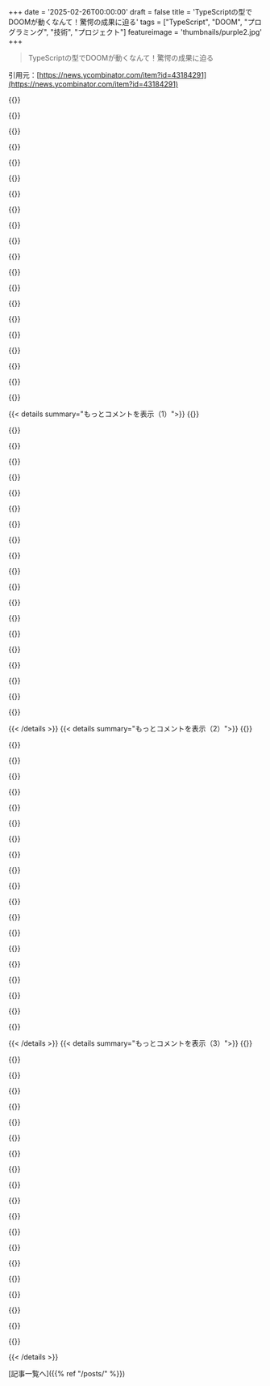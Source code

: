 +++
date = '2025-02-26T00:00:00'
draft = false
title = 'TypeScriptの型でDOOMが動くなんて！驚愕の成果に迫る'
tags = ["TypeScript", "DOOM", "プログラミング", "技術", "プロジェクト"]
featureimage = 'thumbnails/purple2.jpg'
+++

> TypeScriptの型でDOOMが動くなんて！驚愕の成果に迫る

引用元：[https://news.ycombinator.com/item?id=43184291](https://news.ycombinator.com/item?id=43184291)

{{<matomeQuote body="＞”It was a brutal year long journey of 18 hour days”<br>これはあまりにも献身的な努力だね。最初は無意味に思えるかもしれないけど、DOOMの証明は数学的な証明に劣らず賞賛に値すると思うよ。<br>素晴らしい成果だね！" userName="notfed" createdAt="2025-02-26T22:06:00" color="#ff5c5c">}}

{{<matomeQuote body="アメリカ英語ではこういう表現を文字通りに受け取るものじゃないと思うんだ。X時間働いたとか言って、誇張してるなって気づいたよ。<br>アメリカ人の会話って面白いよね。" userName="LAC-Tech" createdAt="2025-02-27T00:19:00" color="">}}

{{<matomeQuote body="確かに、数年前にサイドプロジェクトに夢中になってた時、毎日12時間以上はそれに没頭してたけど、意外と疲れなかったんだ。" userName="gr4vityWall" createdAt="2025-02-27T12:42:06" color="#785bff">}}

{{<matomeQuote body="これは面白い体験だったよ。80年代のソフトウェアを分析してた時、まさにフロー状態だった。その時の集中力はすごかったな。" userName="KPGv2" createdAt="2025-02-27T16:07:39" color="#ff5c5c">}}

{{<matomeQuote body="＞”not sleeping […] for weeks”<br>アメリカ人って、こういう壮大なストーリーを作りたがるから面白いよね。" userName="danielscrubs" createdAt="2025-03-03T05:44:43" color="">}}

{{<matomeQuote body="もし全ての人がリソースの心配なく過ごせたら、もっといい世界になると思うんだ。" userName="ok_dad" createdAt="2025-02-27T20:42:36" color="">}}

{{<matomeQuote body="実際には、ほとんどの人がこのようにやりたいと思ってるわけじゃないだろうね。日常生活を楽しむためには、やっぱりいろいろ必要だよね。" userName="gottorf" createdAt="2025-02-28T02:33:13" color="">}}

{{<matomeQuote body="クリエイティブになれるのは、まず快適さが必要だと思うよ。経済的な不安があったら、なかなか新しいことに挑戦するのは難しいよ。" userName="ok_dad" createdAt="2025-02-28T03:27:10" color="#38d3d3">}}

{{<matomeQuote body="私が次の動画でどう話せば良いか教えてほしいな。サバイバルモードでは、こんなことをするのは到底無理だと思う人が多いから。" userName="dimitropoulos" createdAt="2025-02-28T05:04:07" color="">}}

{{<matomeQuote body="今はあまり良くない状況だけど、好きなことに集中することで少しずつ良くなればいいなと思ってる。心から語れば、きっといい動画になると思うよ。" userName="ok_dad" createdAt="2025-02-28T18:52:26" color="#785bff">}}

{{<matomeQuote body="ありがと！実は「なぜ」の動画では、私の木工ビジネスのことも長く話すから、その部分も楽しめるかも！頑張ってね！" userName="dimitropoulos" createdAt="2025-02-28T19:05:27" color="">}}

{{<matomeQuote body="正直、これは一般的に真実とは思えない。独身で子供がいないなら、私の所では現金の助成はほとんどない。公営住宅や食料支援（SNAP）を受けられるかもしれないけど、実質的な収入はゼロになる。貯金でしばらくは生きられるかもしれないが、それは「生活保護」ではないね。" userName="bglazer" createdAt="2025-02-28T04:46:24" color="">}}

{{<matomeQuote body="二人共正しいと思う1. 私も集中している時は、プロジェクトに全ての時間を使えていた。でも、最近はその集中状態が長く続かなくなった。2. 「18時間以上の連続勤務」は誇張で、アメリカ人は労働時間や睡眠不足を語るのが好きだけど、実際は6時間以下でやってる人は少数だよ。" userName="hn_throwaway_99" createdAt="2025-02-27T16:41:48" color="#ff5733">}}

{{<matomeQuote body="その通り。誇張やドラマチックな表現が1854年にネブラスカの田舎町で生まれ、アメリカの言葉になった。それからずっと続いているよ。他の国でも最近は見られるようになってきた。" userName="nkrisc" createdAt="2025-02-27T21:20:43" color="">}}

{{<matomeQuote body="私はアメリカの表現だけとは言ってない。ただ、すごく一般的で、多くのアメリカ人の発言はそのために理解しづらかった。文化によって表現が異なるから、理解し合いたければ知っておくことが大事。" userName="LAC-Tech" createdAt="2025-02-27T22:57:25" color="">}}

{{<matomeQuote body="「DOOM」の動画は序盤からかなりの誇張があるよ。これを読む前に動画を見るつもりの人は気を付けて！" userName="creativenolo" createdAt="2025-02-27T00:23:49" color="">}}

{{<matomeQuote body="誇張が過ぎて、最初はこの動画がDOOMの証明のスプーフだと思ったぐらい。約1分経って本物だと気付いたよ。動画自体のクオリティも高いし、クレジットを忘れてたのが残念だね。" userName="jh00ker" createdAt="2025-02-27T00:28:02" color="#ff5733">}}

{{<matomeQuote body="アメリカ人と一緒に働いているけど、そんなことは体験したことがない。もしかしてあなたは…誇張してない？" userName="nmeofthestate" createdAt="2025-02-27T10:17:40" color="">}}

{{<matomeQuote body="YouTubeの人たちは「このボスを倒すのに670時間かかって555回死んだ」と言うもんね。" userName="lofaszvanitt" createdAt="2025-03-01T20:33:52" color="">}}

{{<matomeQuote body="経験から言うと、彼らを指摘するのは注意が必要。放っておくのが一番だよ。" userName="rob_c" createdAt="2025-02-27T10:01:23" color="">}}

{{< details summary="もっとコメントを表示（1）">}}
{{<matomeQuote body="誇張と詩的表現を混同してるんじゃない？アメリカ人じゃないけど、”偉大な社会”の努力を軽視するつもりはないよ。" userName="posterman" createdAt="2025-02-27T12:57:44" color="">}}

{{<matomeQuote body="俺も”6日間寝てない”って言うのはほとんど嘘だって思ってる。軍隊で3日間寝ずに掘削訓練したけど、ほんとにやばかった。立ったまま寝ちゃったもん。" userName="jack_riminton" createdAt="2025-02-27T13:58:20" color="#38d3d3">}}

{{<matomeQuote body="＞”1年の旅で18時間働いた”<br>俺には無理だ、才能があっても金を稼がなきゃならないし。" userName="draculero" createdAt="2025-02-26T23:21:03" color="">}}

{{<matomeQuote body="18時間働くなら、生活費も少なくて済むだろうね！トイレで寝てコーヒーの残りを食べればなんとかなるんじゃない？" userName="tossandthrow" createdAt="2025-02-27T07:59:58" color="">}}

{{<matomeQuote body="生きてないと安上がりだよね。成果は素晴らしい、でもほとんど役に立たないけどね。" userName="dev0p" createdAt="2025-02-27T10:27:20" color="">}}

{{<matomeQuote body="ミシガンの安い生活費は物語に関係してるね、笑。" userName="dimitropoulos" createdAt="2025-02-27T17:28:33" color="">}}

{{<matomeQuote body="お前は下手なトレーダーだな。" userName="revskill" createdAt="2025-02-27T12:34:03" color="">}}

{{<matomeQuote body="TSの型がチューリング完全なのはみんな知ってるから、これは証明よりデモンストレーションだよ。" userName="axkdev" createdAt="2025-02-27T17:48:42" color="">}}

{{<matomeQuote body="＞”俺はそんな10倍の開発者じゃない。職人の達人じゃなくて、手を抜く達人だ”<br>このコメントには共感するよ。ユニコーンな開発者を期待する人もいるけど、すぐに理解できなくても、決してあきらめない開発者の方がずっと多いと思う。" userName="flanbiscuit" createdAt="2025-02-26T23:10:59" color="#ff5c5c">}}

{{<matomeQuote body="このことに気づいた瞬間がめっちゃ好き。不思議なトリックで作られたわけじゃなく、ただ単に努力の積み重ねだったんだよね。俺は魔法を探し続けるのに数週間かけてたけど、他の人は日々や週単位で頑張ってたんだ。それを理解できた今、みんなからどうやってそんなことをやってるのか聞かれるくらい成長したよ。" userName="Aeolun" createdAt="2025-02-27T06:19:28" color="#ff33a1">}}

{{<matomeQuote body="若い開発者たちに話すときは、出し抜いたように見える解決策があっても、実は俺は失敗をたくさんしてきたんだって言うよ。ミスを修正するための記憶がいいだけさ。" userName="je_bailey" createdAt="2025-02-27T14:41:04" color="#785bff">}}

{{<matomeQuote body="社会は労働者階級を抑えるために上位者の神話を作り上げたんだ。雇う側は、18時間働くやつがユニコーン、つまり一番の人材だって分かってる。" userName="1oooqooq" createdAt="2025-02-26T23:43:36" color="">}}

{{<matomeQuote body="こういうタイプの知り合いがいるんだけど、すごく利用されてて、力を抜けたらいいのにって思ってる。変に政治的に影響を受けちゃって、チームの大半の作業をしてしまい、他の人の ego が傷ついてしまうんだ。キャリアや経済的成功にはつながらなかったな。" userName="JohnMakin" createdAt="2025-02-26T23:44:56" color="">}}

{{<matomeQuote body="＞あなたは半分到達してるね。残りの半分は、上手な自己宣伝だよ。自分のやってることを上の人に見せて、チームのためだけじゃなく、他チームのためにも少し頑張って、リーダーたちにも知ってもらうことが大事だ。" userName="anonymous3411" createdAt="2025-02-27T04:52:06" color="#ff5c5c">}}

{{<matomeQuote body="これを何年も見てきたし、他の人からも聞いたことがある。もっと賢く立ち回ろうとしたけど、脳が疲弊してる。質の高い人たちに囲まれることが解決策だと思うけど、すごく珍しい感じがする。不幸な人は、何をやっても問題にして描き出すよ。" userName="agumonkey" createdAt="2025-02-27T06:12:14" color="">}}

{{<matomeQuote body="それは管理者や会社の成長状態にもよるよ。俺は利用されていると思わないけど、とても生産的で、その分報われてるからね。" userName="therealdrag0" createdAt="2025-02-27T07:29:37" color="#45d325">}}

{{<matomeQuote body="俺は偶然その一人になったことがある。会社の最優先の長年のバグを修正して、誰も解決できなかった。全アプリを再作成する話も出ていたけど、それがたったの一行の修正だったんだ。少し変な状況になったけど、楽しかったな。ただ、俺は Doogie Howser MD じゃなくてよかった！" userName="hi_hi" createdAt="2025-02-27T10:05:49" color="">}}

{{<matomeQuote body="人々はこういうシステムの歴史を見ないことが多い。ほとんどの問題は、似たような問題のパッチがいくつも重なった結果なんだ。管理が根本的なリファクタリングを無視し、進行中の責任と技術的負債だけが増えることがある。短期的な成功のために『管理者の操り人形』になるよりも、開発チームに残ることがいいかも。" userName="clinik" createdAt="2025-02-27T11:11:50" color="">}}

{{<matomeQuote body="社会は労働者階級を抑えるためにÜbermenschの神話を作り出してるけど、才能や根性の分布を考えると、確かに本物のubermenは存在する。得意なことや能力がある人がいるのも事実だし、それを見越して雇用側は長続きしないだろうけど、神話じゃないし、誰かを抑えつけるためのものでもない。" userName="gottorf" createdAt="2025-02-28T02:36:35" color="">}}

{{<matomeQuote body="気持ち分かるな、俺もテックリードだけど、プログラミングを楽しむパズルに思えてる。家でテレビ見てるときに問題を解決したり、改善策を試したりすることが多い。これって普段やってる作業だし、プロジェクトの開発者には称賛を送りたい。自分の仕事に誇りを持てるって素敵だよね。" userName="tanepiper" createdAt="2025-02-27T12:39:00" color="#ff33a1">}}


{{< /details >}}
{{< details summary="もっとコメントを表示（2）">}}
{{<matomeQuote body="確かにバランスは大事だけど、 relentless drive や focus が生まれ持った知的能力よりも重要なんじゃないかな。" userName="kcrwfrd_" createdAt="2025-02-27T06:27:35" color="">}}

{{<matomeQuote body="あの人も言ってたけど「18時間働いてた brutalな1年だった」ってのは盛ってる可能性高いね。" userName="epolanski" createdAt="2025-02-27T15:10:14" color="">}}

{{<matomeQuote body="開始日と終了日が12ヶ月以上開いてて、その間に18時間働いた日があるなら、技術的には嘘じゃないかもしれない。”“盛りすぎ”だけど、真実とは言えない場合もあるよね。" userName="usrusr" createdAt="2025-02-27T18:30:08" color="">}}

{{<matomeQuote body="同意だけど、こういうタイプの人ではないと思うよ。" userName="sarasasa28" createdAt="2025-02-27T12:37:33" color="">}}

{{<matomeQuote body="同じように感じること多い。何をするか分からずに入ったり、つまずきながら改善しつつ進めるっていうのを繰り返してる。経験から最後までやり遂げる自信がついてるんだよね。" userName="dclowd9901" createdAt="2025-02-27T02:58:55" color="">}}

{{<matomeQuote body="TypeScriptの型でのWASMランタイムはすごいけど、どうやったらキーボード入力ができるのか分からない。動画で言ってたけど、キーボード入力はどうやってるんだろう？" userName="dfabulich" createdAt="2025-02-26T17:28:49" color="">}}

{{<matomeQuote body="（著者）その画面でコードを止めて右側のコードを見てみて！キーボード入力の方法は基本的に tool assisted speedrunners がやることと一緒。短い7分の動画で言いたいことは多かったけど、次の動画で詳しく説明するから安心して。" userName="dimitropoulos" createdAt="2025-02-26T18:15:46" color="">}}

{{<matomeQuote body="DOOMの方は見てないけど、Pongの例ではキーボード入力は事前に録音したもので、キー押下のシーケンスがTypeScriptの配列に組まれてる。" userName="darcien" createdAt="2025-02-26T17:34:53" color="">}}

{{<matomeQuote body="そうそう！まさにこれだね！ツールアシストのスピードランナーみたいなもんだよね<br>" userName="dimitropoulos" createdAt="2025-02-26T18:16:30" color="">}}

{{<matomeQuote body="それってDoomのデモも同じじゃない？笑<br>" userName="Jare" createdAt="2025-02-26T23:40:04" color="">}}

{{<matomeQuote body="多分、キーの押された状態を配列で持ってるファイルだと思うんだよね。VS Codeの拡張が0.1秒ごとに配列に追加して、コンパイラが更新するみたいな。Doomはこれに追いつけないから、Pongのデモが見れるんだろうね。正しいかは分からないけどさ。<br>" userName="pcthrowaway" createdAt="2025-02-26T17:35:08" color="#ff5c5c">}}

{{<matomeQuote body="彼が言ってた通り、一フレーム描画するのにすごい時間がかかるから、実際にはプレイできないみたいだね。<br>" userName="jschoe" createdAt="2025-02-26T18:02:49" color="#ff5733">}}

{{<matomeQuote body="「すごい」は言い過ぎ。320pで描画するのに12日かかったってさ。<br>" userName="abound" createdAt="2025-02-26T18:31:45" color="#45d325">}}

{{<matomeQuote body="マジで驚いた！Dimitriが動画で話してるけど、このプロジェクトの誕生についての話が好きだよ。>このエンジンは、DoomがTypeScriptの型で動かない理由を示すプロジェクトのために作られたんだ。でも実際は動くんだよね。<br>" userName="sangeeth96" createdAt="2025-02-26T16:15:23" color="#785bff">}}

{{<matomeQuote body="じゃあ、なんで動かないって言われてたんだろう？<br>" userName="sn9" createdAt="2025-02-27T00:40:54" color="">}}

{{<matomeQuote body="無限のテープと時間がないから、全てのチューリング完全なものがDoomを動かせるわけじゃないんだよ。<br>" userName="mbb70" createdAt="2025-02-27T00:58:56" color="#ff33a1">}}

{{<matomeQuote body="もっと具体的に言うと、全てのチューリング完全なものがDoomを動かせるけど、ほとんどの言語は実際には満たされない特定の前提の下でしかチューリング完全なんてことはないんだ。<br>" userName="n2d4" createdAt="2025-02-27T07:19:42" color="#38d3d3">}}

{{<matomeQuote body="＞全てのチューリング完全なものがDoomを動かせるわけじゃないっていうのは注意だよ。そんな一括りの発言で、誰かが証明するために18時間働き続ける可能性があるから。<br>" userName="akie" createdAt="2025-02-27T08:51:22" color="">}}

{{<matomeQuote body="無限のテープがないのは全てのコンピュータに当てはまるし、無限の時間がないのも同様だよね。" userName="zelphirkalt" createdAt="2025-02-27T11:28:11" color="">}}

{{<matomeQuote body="彼は頑張って探してたけど、結局はできるって証明しちゃったんだね。" userName="LoganDark" createdAt="2025-02-27T06:42:26" color="">}}


{{< /details >}}
{{< details summary="もっとコメントを表示（3）">}}
{{<matomeQuote body="Dimitriが進捗を内部で更新してるのを見てたけど、ほんとに驚くべきことだよ。コードでここまでのことをやるなんて、まじでレジェンドな偉業だね。根気もすごい。" userName="acemarke" createdAt="2025-02-26T16:36:24" color="#45d325">}}

{{<matomeQuote body="その更新ってどこで見れるの？" userName="pcthrowaway" createdAt="2025-02-26T17:29:58" color="">}}

{{<matomeQuote body="Markが言ってるのは#doomチャンネルだよ。そこに全部あるよ！" userName="dimitropoulos" createdAt="2025-02-26T18:12:38" color="">}}

{{<matomeQuote body="Michigan Typescriptのアクティブなディスコードがあるよ。https://discord.com/invite/DHtwNDTwrR" userName="sys13" createdAt="2025-02-26T17:33:10" color="">}}

{{<matomeQuote body="TypeScriptの型システムがチューリング完全であることを考えると、できることに驚くと同時に全然驚かないよね。実際にやり遂げる根気はすごい！" userName="dgunay" createdAt="2025-02-26T22:27:05" color="#785bff">}}

{{<matomeQuote body="JavaやPythonの型システムもチューリング完全って言われてる論文を見たことあるよ。全部の型システムがチューリング完全でも驚かないかも。" userName="akkad33" createdAt="2025-02-27T07:58:33" color="#ff33a1">}}

{{<matomeQuote body="いや、良い言語デザイナーは型システムがチューリング完全にならないようにしてるよ。" userName="mseepgood" createdAt="2025-02-27T15:06:26" color="">}}

{{<matomeQuote body="型安全でCを除いた言語の例を挙げてくれる？" userName="akkad33" createdAt="2025-03-04T07:00:06" color="">}}

{{<matomeQuote body="主流な言語でこれが当てはまるのってまだあるの？大体の言語は完全なチューリング型システムを持ちたがらないけど、便利さを追加すると結局そうなっちゃうよね。" userName="pornel" createdAt="2025-02-27T16:24:12" color="#785bff">}}

{{<matomeQuote body="Cの型システムはチューリング完備じゃないけど、それが優れてるとは限らないよね。" userName="anon25783" createdAt="2025-02-27T18:45:55" color="">}}

{{<matomeQuote body="今日はHNで一番注目されるべき話題だと思う。すごく衝撃的でインスパイアされる。" userName="Rzor" createdAt="2025-02-26T15:39:10" color="#ff5c5c">}}

{{<matomeQuote body="今月の爆笑はこれ。型スケールのグラフィックとアニメーションが好き。" userName="karmakaze" createdAt="2025-02-26T16:20:58" color="">}}

{{<matomeQuote body="Doomが177TBのTypeScript型にコンパイルされたのはすごい！多くの面で驚き。" userName="vardump" createdAt="2025-02-26T18:01:27" color="#45d325">}}

{{<matomeQuote body="これがチューリング・ターポイトの典型例だね。TypeScriptの型では全てが可能だけど、興味深いことは簡単じゃない。" userName="luckystarr" createdAt="2025-02-26T19:38:10" color="">}}

{{<matomeQuote body="信じられないくらい非効率的だけど、こんなことを再現できる自信はないので、素晴らしいよ。" userName="hoppp" createdAt="2025-02-27T07:00:12" color="#785bff">}}

{{<matomeQuote body="非効率を効率的に実装してるって感じだよ。" userName="saagarjha" createdAt="2025-02-27T07:31:56" color="">}}

{{<matomeQuote body="最初のフレームについて…" userName="tgv" createdAt="2025-02-26T18:04:49" color="">}}

{{<matomeQuote body="177TBは全体のことを指してると思うけど、最初のフレームをレンダリングするのに12日かかっただけなんだ。" userName="abound" createdAt="2025-02-26T18:30:35" color="">}}

{{<matomeQuote body="両方のコメントは正しいと思う！最初のフレームを得たら、次のフレームを得るのは、たぶん数百メガバイトくらいで済むんじゃないかな。ただ、俺はその実験をするつもりはないけど！とりあえず、１フレームで自分的には十分だね！" userName="dimitropoulos" createdAt="2025-02-27T13:07:44" color="">}}

{{<matomeQuote body="今のところ、システムがTuring completeかどうかを確認する一番の簡単な方法は、誰かがDOOMを移植したかどうかを見ることだよね、ハハ。本当に素晴らしい！" userName="aylmao" createdAt="2025-02-26T17:50:09" color="#785bff">}}


{{< /details >}}


[記事一覧へ]({{% ref "/posts/" %}})

